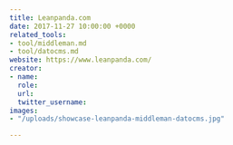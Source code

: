 ```yaml
---
title: Leanpanda.com
date: 2017-11-27 10:00:00 +0000
related_tools:
- tool/middleman.md
- tool/datocms.md
website: https://www.leanpanda.com/
creator:
- name: 
  role: 
  url: 
  twitter_username: 
images:
- "/uploads/showcase-leanpanda-middleman-datocms.jpg"

---
```

